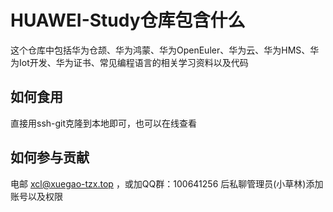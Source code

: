 # HUAWEI-Study仓库包含什么

这个仓库中包括华为仓颉、华为鸿蒙、华为OpenEuler、华为云、华为HMS、华为Iot开发、华为证书、常见编程语言的相关学习资料以及代码

## 如何食用

直接用ssh-git克隆到本地即可，也可以在线查看

## 如何参与贡献

电邮 xcl@xuegao-tzx.top ，或加QQ群：100641256 后私聊管理员(小草林)添加账号以及权限
